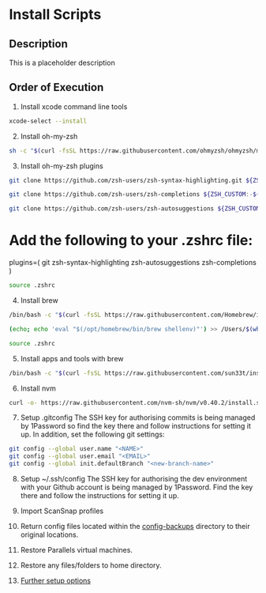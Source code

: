 # Install Scripts

## Description

This is a placeholder description

## Order of Execution

1. Install xcode command line tools

```sh
xcode-select --install
```

2. Install oh-my-zsh

```sh
sh -c "$(curl -fsSL https://raw.githubusercontent.com/ohmyzsh/ohmyzsh/master/tools/install.sh)"
```

3. Install oh-my-zsh plugins

```sh
git clone https://github.com/zsh-users/zsh-syntax-highlighting.git ${ZSH_CUSTOM:-~/.oh-my-zsh/custom}/plugins/zsh-syntax-highlighting
```

```sh
git clone https://github.com/zsh-users/zsh-completions ${ZSH_CUSTOM:-${ZSH:-~/.oh-my-zsh}/custom}/plugins/zsh-completions
```

```sh
git clone https://github.com/zsh-users/zsh-autosuggestions ${ZSH_CUSTOM:-~/.oh-my-zsh/custom}/plugins/zsh-autosuggestions
```

# Add the following to your .zshrc file:

plugins=(
git
zsh-syntax-highlighting
zsh-autosuggestions
zsh-completions
)

```sh
source .zshrc
```

4. Install brew

```bash
/bin/bash -c "$(curl -fsSL https://raw.githubusercontent.com/Homebrew/install/HEAD/install.sh)"

(echo; echo 'eval "$(/opt/homebrew/bin/brew shellenv)"') >> /Users/$(whoami)/.zshrc
```

```sh
source .zshrc
```

5. Install apps and tools with brew

```sh
/bin/bash -c "$(curl -fsSL https://raw.githubusercontent.com/sun33t/install-scripts-v2/main/install-brew.sh)"
```

6. Install nvm

```bash
curl -o- https://raw.githubusercontent.com/nvm-sh/nvm/v0.40.2/install.sh | bash
```

7.  Setup .gitconfig
    The SSH key for authorising commits is being managed by 1Password so find the key there and follow instructions for setting it up. In addition, set the following git settings:

```bash
git config --global user.name "<NAME>"
git config --global user.email "<EMAIL>"
git config --global init.defaultBranch "<new-branch-name>"
```

8.  Setup ~/.ssh/config
    The SSH key for authorising the dev environment with your Github account is being managed by 1Password. Find the key there and follow the instructions for setting it up.

9.  Import ScanSnap profiles

10. Return config files located within the [config-backups](/config-backups/) directory to their original locations.

11. Restore Parallels virtual machines.

12. Restore any files/folders to home directory.

13. [Further setup options](https://youtu.be/GK7zLYAXdDs?si=6rtzR-sUi7b0AgCx)
